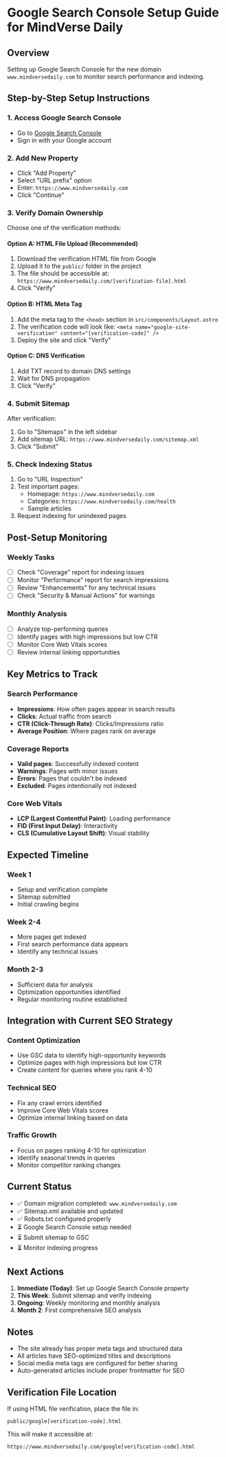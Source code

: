 # Google Search Console Setup Guide for MindVerse Daily

## Overview
Setting up Google Search Console for the new domain `www.mindversedaily.com` to monitor search performance and indexing.

## Step-by-Step Setup Instructions

### 1. Access Google Search Console
- Go to [Google Search Console](https://search.google.com/search-console)
- Sign in with your Google account

### 2. Add New Property
- Click "Add Property"
- Select "URL prefix" option
- Enter: `https://www.mindversedaily.com`
- Click "Continue"

### 3. Verify Domain Ownership
Choose one of the verification methods:

#### Option A: HTML File Upload (Recommended)
1. Download the verification HTML file from Google
2. Upload it to the `public/` folder in the project
3. The file should be accessible at: `https://www.mindversedaily.com/[verification-file].html`
4. Click "Verify"

#### Option B: HTML Meta Tag
1. Add the meta tag to the `<head>` section in `src/components/Layout.astro`
2. The verification code will look like: `<meta name="google-site-verification" content="[verification-code]" />`
3. Deploy the site and click "Verify"

#### Option C: DNS Verification
1. Add TXT record to domain DNS settings
2. Wait for DNS propagation
3. Click "Verify"

### 4. Submit Sitemap
After verification:
1. Go to "Sitemaps" in the left sidebar
2. Add sitemap URL: `https://www.mindversedaily.com/sitemap.xml`
3. Click "Submit"

### 5. Check Indexing Status
1. Go to "URL Inspection"
2. Test important pages:
   - Homepage: `https://www.mindversedaily.com`
   - Categories: `https://www.mindversedaily.com/health`
   - Sample articles
3. Request indexing for unindexed pages

## Post-Setup Monitoring

### Weekly Tasks
- [ ] Check "Coverage" report for indexing issues
- [ ] Monitor "Performance" report for search impressions
- [ ] Review "Enhancements" for any technical issues
- [ ] Check "Security & Manual Actions" for warnings

### Monthly Analysis
- [ ] Analyze top-performing queries
- [ ] Identify pages with high impressions but low CTR
- [ ] Monitor Core Web Vitals scores
- [ ] Review internal linking opportunities

## Key Metrics to Track

### Search Performance
- **Impressions**: How often pages appear in search results
- **Clicks**: Actual traffic from search
- **CTR (Click-Through Rate)**: Clicks/Impressions ratio
- **Average Position**: Where pages rank on average

### Coverage Reports
- **Valid pages**: Successfully indexed content
- **Warnings**: Pages with minor issues
- **Errors**: Pages that couldn't be indexed
- **Excluded**: Pages intentionally not indexed

### Core Web Vitals
- **LCP (Largest Contentful Paint)**: Loading performance
- **FID (First Input Delay)**: Interactivity
- **CLS (Cumulative Layout Shift)**: Visual stability

## Expected Timeline

### Week 1
- Setup and verification complete
- Sitemap submitted
- Initial crawling begins

### Week 2-4
- More pages get indexed
- First search performance data appears
- Identify any technical issues

### Month 2-3
- Sufficient data for analysis
- Optimization opportunities identified
- Regular monitoring routine established

## Integration with Current SEO Strategy

### Content Optimization
- Use GSC data to identify high-opportunity keywords
- Optimize pages with high impressions but low CTR
- Create content for queries where you rank 4-10

### Technical SEO
- Fix any crawl errors identified
- Improve Core Web Vitals scores
- Optimize internal linking based on data

### Traffic Growth
- Focus on pages ranking 4-10 for optimization
- Identify seasonal trends in queries
- Monitor competitor ranking changes

## Current Status
- ✅ Domain migration completed: `www.mindversedaily.com`
- ✅ Sitemap.xml available and updated
- ✅ Robots.txt configured properly
- ⏳ Google Search Console setup needed
- ⏳ Submit sitemap to GSC
- ⏳ Monitor indexing progress

## Next Actions
1. **Immediate (Today)**: Set up Google Search Console property
2. **This Week**: Submit sitemap and verify indexing
3. **Ongoing**: Weekly monitoring and monthly analysis
4. **Month 2**: First comprehensive SEO analysis

## Notes
- The site already has proper meta tags and structured data
- All articles have SEO-optimized titles and descriptions
- Social media meta tags are configured for better sharing
- Auto-generated articles include proper frontmatter for SEO

## Verification File Location
If using HTML file verification, place the file in:
```
public/google[verification-code].html
```

This will make it accessible at:
```
https://www.mindversedaily.com/google[verification-code].html
```
